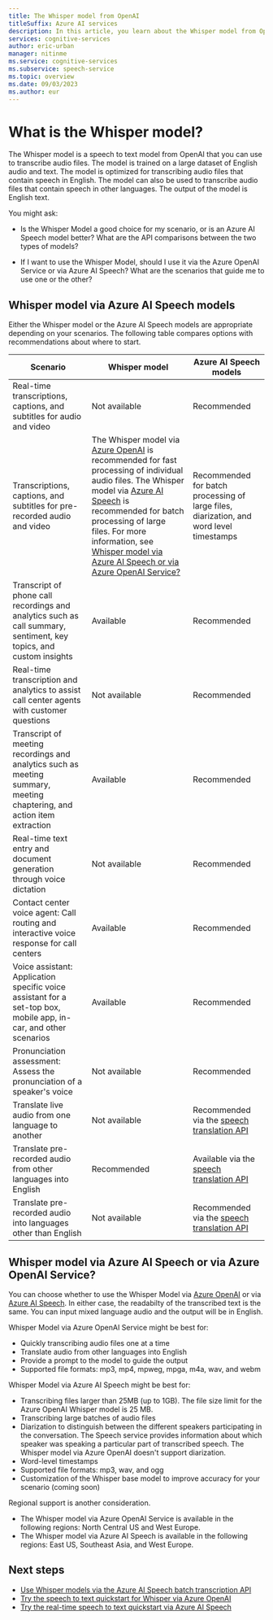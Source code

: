 ```yaml
---
title: The Whisper model from OpenAI
titleSuffix: Azure AI services
description: In this article, you learn about the Whisper model from OpenAI that you can use for speech to text and speech translation.
services: cognitive-services
author: eric-urban
manager: nitinme
ms.service: cognitive-services
ms.subservice: speech-service
ms.topic: overview
ms.date: 09/03/2023
ms.author: eur
---
```


# What is the Whisper model?

The Whisper model is a speech to text model from OpenAI that you can use to transcribe audio files. The model is trained on a large dataset of English audio and text. The model is optimized for transcribing audio files that contain speech in English. The model can also be used to transcribe audio files that contain speech in other languages. The output of the model is English text.

You might ask:

- Is the Whisper Model a good choice for my scenario, or is an Azure AI Speech model better? What are the API comparisons between the two types of models?

- If I want to use the Whisper Model, should I use it via the Azure OpenAI Service or via Azure AI Speech? What are the scenarios that guide me to use one or the other?

## Whisper model via Azure AI Speech models

Either the Whisper model or the Azure AI Speech models are appropriate depending on your scenarios. The following table compares options with recommendations about where to start.

| Scenario | Whisper model | Azure AI Speech models |
|---------|---------------|------------------------|
| Real-time transcriptions, captions, and subtitles for audio and video | Not available | Recommended |
| Transcriptions, captions, and subtitles for pre-recorded audio and video | The Whisper model via [Azure OpenAI](../openai/whisper-quickstart.md) is recommended for fast processing of individual audio files. The Whisper model via [Azure AI Speech](./batch-transcription-create.md#using-whisper-models) is recommended for batch processing of large files. For more information, see [Whisper model via Azure AI Speech or via Azure OpenAI Service?](#whisper-model-via-azure-ai-speech-or-via-azure-openai-service) | Recommended for batch processing of large files, diarization, and word level timestamps |
| Transcript of phone call recordings and analytics such as call summary, sentiment, key topics, and custom insights | Available | Recommended |
| Real-time transcription and analytics to assist call center agents with customer questions | Not available | Recommended |
| Transcript of meeting recordings and analytics such as meeting summary, meeting chaptering, and action item extraction | Available | Recommended |
| Real-time text entry and document generation through voice dictation | Not available | Recommended |
| Contact center voice agent: Call routing and interactive voice response for call centers​ | Available | Recommended |
| Voice assistant: Application specific voice assistant for a set-top box, mobile app, in-car, and other scenarios | Available | Recommended |
| Pronunciation assessment: Assess the pronunciation of a speaker's voice | Not available | Recommended |
| Translate live audio from one language to another | Not available | Recommended via the [speech translation API](./speech-translation.md) |
| Translate pre-recorded audio from other languages into English | Recommended | Available via the [speech translation API](./speech-translation.md) |
| Translate pre-recorded audio into languages other than English | Not available | Recommended via the [speech translation API](./speech-translation.md) |

## Whisper model via Azure AI Speech or via Azure OpenAI Service?

You can choose whether to use the Whisper Model via [Azure OpenAI](../openai/whisper-quickstart.md) or via [Azure AI Speech](./batch-transcription-create.md#using-whisper-models). In either case, the readabilty of the transcribed text is the same. You can input mixed language audio and the output will be in English. 

Whisper Model via Azure OpenAI Service might be best for:
- Quickly transcribing audio files one at a time
- Translate audio from other languages into English
- Provide a prompt to the model to guide the output
- Supported file formats: mp3, mp4, mpweg, mpga, m4a, wav, and webm

Whisper Model via Azure AI Speech might be best for:
- Transcribing files larger than 25MB (up to 1GB). The file size limit for the Azure OpenAI Whisper model is 25 MB.
- Transcribing large batches of audio files
- Diarization to distinguish between the different speakers participating in the conversation. The Speech service provides information about which speaker was speaking a particular part of transcribed speech. The Whisper model via Azure OpenAI doesn't support diarization.
- Word-level timestamps
- Supported file formats: mp3, wav, and ogg
- Customization of the Whisper base model to improve accuracy for your scenario (coming soon)

Regional support is another consideration. 
- The Whisper model via Azure OpenAI Service is available in the following regions: North Central US and West Europe. 
- The Whisper model via Azure AI Speech is available in the following regions: East US, Southeast Asia, and West Europe.

## Next steps

- [Use Whisper models via the Azure AI Speech batch transcription API](./batch-transcription-create.md#using-whisper-models)
- [Try the speech to text quickstart for Whisper via Azure OpenAI](../openai/whisper-quickstart.md)
- [Try the real-time speech to text quickstart via Azure AI Speech](./get-started-speech-to-text.md)

